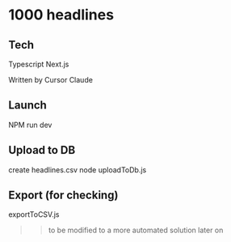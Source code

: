 # 1000 headlines

## Tech

Typescript
Next.js

Written by Cursor Claude

## Launch

NPM run dev

## Upload to DB

create headlines.csv
node uploadToDb.js

## Export (for checking)

exportToCSV.js

> > to be modified to a more automated solution later on

